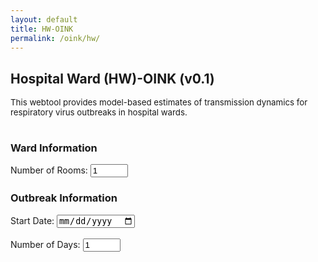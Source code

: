 ```yaml
---
layout: default
title: HW-OINK
permalink: /oink/hw/
---
```


<style>
#rooms-section {
    margin-top: 16px;
}
</style>

## Hospital Ward (HW)-OINK (v0.1)
<div style="font-size: 0.95em;">This webtool provides model-based estimates of transmission dynamics for respiratory virus outbreaks in hospital wards.<br><br></div>

<script src="https://cdn.jsdelivr.net/npm/chart.js"></script>

### Ward Information
<form id="setup-form" onsubmit="return false;">
    <label>
        Number of Rooms:
        <input type="number" id="num-rooms" min="1" value="1" required>
    </label>
</form>
<div id="rooms-section"></div>

### Outbreak Information
<form id="calendar-form" onsubmit="return false;">
    <label>
        Start Date:
        <input type="date" id="start-date" required>
    </label>
    <br><br>
    <label>
        Number of Days:
        <input type="number" id="num-days" min="1" value="1" required>
    </label>
</form>
<div id="calendar-section"></div>

<style>
    table { border-collapse: collapse; margin-top: 20px; }
    th, td { border: 1px solid #ccc; padding: 8px 12px; text-align: center; }
    th { background: #f0f0f0; }
    input[type="number"] { width: 60px; }
</style>

<script>
    // --- ROOMS UI ---
    function generateRoomsUI() {
        const numRooms = parseInt(document.getElementById('num-rooms').value, 10);
        const roomsSection = document.getElementById('rooms-section');
        if (isNaN(numRooms) || numRooms < 1) {
            roomsSection.innerHTML = "<p>Please enter a valid number of rooms.</p>";
            return;
        }
        let html = `<table>
            <tr>
                <th>Room</th>
                <th>Number of Beds</th>
            </tr>`;
        for (let i = 0; i < numRooms; i++) {
            html += `<tr>
                <td>Room ${i + 1}</td>
                <td>
                    <input type="number" min="0" step="1" value="0" name="beds-room-${i}" id="beds-room-${i}" required>
                </td>
            </tr>`;
        }
        html += `</table>`;
        roomsSection.innerHTML = html;
        // Also regenerate cases table if it's already loaded
        generateCalendar();
    }

    // --- DATE FORMATTER ---
    function formatDate(date) {
        const days = ["Sunday", "Monday", "Tuesday", "Wednesday", "Thursday", "Friday", "Saturday"];
        const dayOfWeek = days[date.getDay()];
        const day = date.getDate();
        const daySuffix = (n) => {
            if (n > 3 && n < 21) return 'th';
            switch (n % 10) {
                case 1:  return "st";
                case 2:  return "nd";
                case 3:  return "rd";
                default: return "th";
            }
        };
        const month = date.toLocaleString('default', { month: 'long' });
        const year = date.getFullYear();
        return `${dayOfWeek} ${day}${daySuffix(day)} ${month} ${year}`;
    }

    // --- CASES CALENDAR ---
    function generateCalendar() {
        const startDateStr = document.getElementById('start-date').value;
        const numDays = parseInt(document.getElementById('num-days').value, 10);
        const numRooms = parseInt(document.getElementById('num-rooms').value, 10);
        const calendarSection = document.getElementById('calendar-section');

        if (!startDateStr || isNaN(numDays) || numDays < 1 || isNaN(numRooms) || numRooms < 1) {
            calendarSection.innerHTML = "<p>Please enter a valid start date, number of days, and number of rooms.</p>";
            return;
        }

        // Read number of beds per room
        let bedsPerRoom = [];
        for (let i = 0; i < numRooms; i++) {
            const el = document.getElementById(`beds-room-${i}`);
            bedsPerRoom.push(el ? el.value : 0);
        }

        const startDate = new Date(startDateStr);

        // Table header
        let html = `<table>
            <tr>
                <th>Date</th>`;
        for (let r = 0; r < numRooms; r++) {
            html += `<th>Room ${r + 1}<br><span style="font-weight:normal;font-size:90%;">(${bedsPerRoom[r]} beds)</span></th>`;
        }
        html += `</tr>`;

        // Table body
        for (let d = 0; d < numDays; d++) {
            const currDate = new Date(startDate);
            currDate.setDate(startDate.getDate() + d);
            html += `<tr>
                <td>${formatDate(currDate)}</td>`;
            for (let r = 0; r < numRooms; r++) {
                html += `<td>
                    <input type="number" min="0" max="${bedsPerRoom[r]}" step="1" value="0" name="cases-day${d}-room${r}" id="cases-day${d}-room${r}" required>
                </td>`;
            }
            html += `</tr>`;
        }
        html += `</table>`;
        calendarSection.innerHTML = html;
    }

    // --- ON LOAD ---
    document.addEventListener('DOMContentLoaded', function() {
        // Default today for start date
        const today = new Date();
        const yyyy = today.getFullYear();
        const mm = String(today.getMonth() + 1).padStart(2, '0');
        const dd = String(today.getDate()).padStart(2, '0');
        document.getElementById('start-date').value = `${yyyy}-${mm}-${dd}`;

        // Initial UI
        generateRoomsUI();
        generateCalendar();

        // Room/beds UI triggers
        document.getElementById('num-rooms').addEventListener('input', generateRoomsUI);
        // Also update beds -> calendar if beds change
        document.getElementById('rooms-section').addEventListener('input', generateCalendar);

        // Calendar controls
        document.getElementById('start-date').addEventListener('input', generateCalendar);
        document.getElementById('num-days').addEventListener('input', generateCalendar);
    });
</script>
